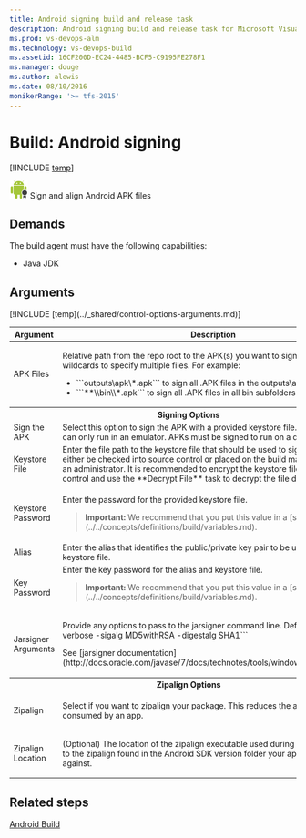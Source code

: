 ```yaml
---
title: Android signing build and release task
description: Android signing build and release task for Microsoft Visual Studio Team Services (VSTS) and Microsoft Team Foundation Server (TFS)
ms.prod: vs-devops-alm
ms.technology: vs-devops-build
ms.assetid: 16CF200D-EC24-4485-BCF5-C9195FE278F1
ms.manager: douge
ms.author: alewis
ms.date: 08/10/2016
monikerRange: '>= tfs-2015'
---
```


# Build: Android signing

[!INCLUDE [temp](../../_shared/version-tfs-2015-rtm.md)]

![](_img/android-signing.png) Sign and align Android APK files

## Demands

The build agent must have the following capabilities:

 * Java JDK 
 
 
 ## Arguments

<table>
<thead>
<tr>
<th>Argument</th>
<th>Description</th>
</tr>
</thead>
<tr>
<td>APK Files</td>
<td>
<p>Relative path from the repo root to the APK(s) you want to sign.  You can use wildcards to specify multiple files. For example:</p>
<ul>
<li>```outputs\apk\*.apk``` to sign all .APK files in the outputs\apk\ subfolder</li>
<li>```**\\bin\\*.apk``` to sign all .APK files in all bin subfolders</li>
</ul>
</td>
</tr>
<tr>
<th style="text-align: center" colspan="2">Signing Options</th>
</tr>
<tr>
<td>Sign the APK</td>
<td>
Select this option to sign the APK with a provided keystore file. Unsigned APKs can only run in an emulator. APKs must be signed to run on a device.
</td>
</tr>
<tr>
<td>Keystore File</td>
<td>
Enter the file path to the keystore file that should be used to sign the APK. It can either be checked into source control or placed on the build machine directly by an administrator. It is recommended to encrypt the keystore file in source control and use the **Decrypt File** task to decrypt the file during the build.
</td>
</tr>
<tr>
<td>Keystore Password</td>
<td>
<p>Enter the password for the provided keystore file.</p>
<blockquote><strong>Important: </strong> We recommend that you put this value in a [secret variable](../../concepts/definitions/build/variables.md).
</blockquote>
</td>
</tr>
<tr>
<td>Alias</td>
<td>
Enter the alias that identifies the public/private key pair to be used in the keystore file.
</td>
</tr>
<tr>
<td>Key Password</td>
<td>
Enter the key password for the alias and keystore file.
<blockquote><strong>Important: </strong> We recommend that you put this value in a [secret variable](../../concepts/definitions/build/variables.md).
</blockquote>
</td>
</tr>
<tr>
<td>Jarsigner Arguments</td>
<td>
<p>Provide any options to pass to the jarsigner command line.  Default is ```-verbose -sigalg MD5withRSA -digestalg SHA1```</p>
<p>See [jarsigner documentation](http://docs.oracle.com/javase/7/docs/technotes/tools/windows/jarsigner.html).</p>
</td>
</tr>
<tr>
<th style="text-align: center" colspan="2">Zipalign Options</th>
</tr>
<tr>
<td>Zipalign</td>
<td>
<p>Select if you want to zipalign your package.  This reduces the amount of RAM consumed by an app.</p>
</td>
</tr>
<tr>
<td>Zipalign Location</td>
<td>
<p>(Optional) The location of the zipalign executable used during signing.  Defaults to the zipalign found in the Android SDK version folder your application builds against.</p>
</td>
</tr>
[!INCLUDE [temp](../_shared/control-options-arguments.md)]
</table>

## Related steps

[Android Build](android-build.md)
